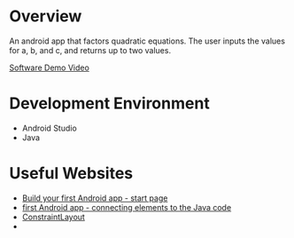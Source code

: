 # Overview
 
An android app that factors quadratic equations. The user inputs the values for a, b, and c, and returns up to two values.

[Software Demo Video](http://youtube.link.goes.here)

# Development Environment

* Android Studio
* Java

# Useful Websites

* [Build your first Android app - start page](https://developer.android.com/training/basics/firstapp)
* [first Android app - connecting elements to the Java code](https://developer.android.com/training/basics/firstapp/starting-activity#java)
* [ConstraintLayout](https://developer.android.com/training/constraint-layout#groovy)
* []()